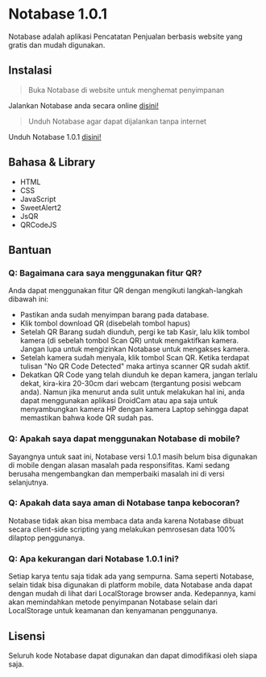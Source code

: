 # Notabase 1.0.1
Notabase adalah aplikasi Pencatatan Penjualan berbasis website yang gratis dan mudah digunakan.

## Instalasi

> Buka Notabase di website untuk menghemat penyimpanan

Jalankan Notabase anda secara online [disini!](www.notabase.netlify.app)

> Unduh Notabase agar dapat dijalankan tanpa internet

Unduh Notabase 1.0.1 [disini!](linkdonwload)

## Bahasa & Library 
* HTML
* CSS
* JavaScript
* SweetAlert2
* JsQR
* QRCodeJS

## Bantuan

### Q: Bagaimana cara saya menggunakan fitur QR?
Anda dapat menggunakan fitur QR dengan mengikuti langkah-langkah dibawah ini:
* Pastikan anda sudah menyimpan barang pada database.
* Klik tombol download QR (disebelah tombol hapus)
* Setelah QR Barang sudah diunduh, pergi ke tab Kasir, lalu klik tombol kamera (di sebelah tombol Scan QR) untuk mengaktifkan kamera. Jangan lupa untuk mengizinkan Notabase untuk mengakses kamera.
* Setelah kamera sudah menyala, klik tombol Scan QR. Ketika terdapat tulisan "No QR Code Detected" maka artinya scanner QR sudah aktif.
* Dekatkan QR Code yang telah diunduh ke depan kamera, jangan terlalu dekat, kira-kira 20-30cm dari webcam (tergantung posisi webcam anda). Namun jika menurut anda sulit untuk melakukan hal ini, anda dapat menggunakan aplikasi DroidCam atau apa saja untuk menyambungkan kamera HP dengan kamera Laptop sehingga dapat memastikan bahwa kode QR sudah pas.

### Q: Apakah saya dapat menggunakan Notabase di mobile?

Sayangnya untuk saat ini, Notabase versi 1.0.1 masih belum bisa digunakan di mobile dengan alasan masalah pada responsifitas. Kami sedang berusaha mengembangkan dan memperbaiki masalah ini di versi selanjutnya.

### Q: Apakah data saya aman di Notabase tanpa kebocoran?

Notabase tidak akan bisa membaca data anda karena Notabase dibuat secara client-side scripting yang melakukan pemrosesan data 100% dilaptop penggunanya.

### Q: Apa kekurangan dari Notabase 1.0.1 ini?

Setiap karya tentu saja tidak ada yang sempurna. Sama seperti Notabase, selain tidak bisa digunakan di platform mobile, data Notabase anda dapat dengan mudah di lihat dari LocalStorage browser anda. Kedepannya, kami akan memindahkan metode penyimpanan Notabase selain dari LocalStorage untuk keamanan dan kenyamanan penggunanya.
## Lisensi

Seluruh kode Notabase dapat digunakan dan dapat dimodifikasi oleh siapa saja.
